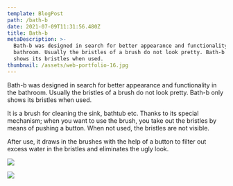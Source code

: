 ```yaml
---
template: BlogPost
path: /bath-b
date: 2021-07-09T11:31:56.480Z
title: Bath-b
metaDescription: >-
  Bath-b was designed in search for better appearance and functionality in the
  bathroom. Usually the bristles of a brush do not look pretty. Bath-b only
  shows its bristles when used.
thumbnail: /assets/web-portfolio-16.jpg
---
```

Bath-b was designed in search for better appearance and functionality in the bathroom. Usually the bristles of a brush do not look pretty. Bath-b only shows its bristles when used.

It is a brush for cleaning the sink, bathtub etc. Thanks to its special mechanism; when you want to use the brush, you take out the bristles by means of pushing a button. When not used, the bristles are not visible.

After use, it draws in the brushes with the help of a button to filter out excess water in the bristles and eliminates the ugly look.

![](/assets/web-portfolio-14.jpg)

![](/assets/web-portfolio-15.jpg)
